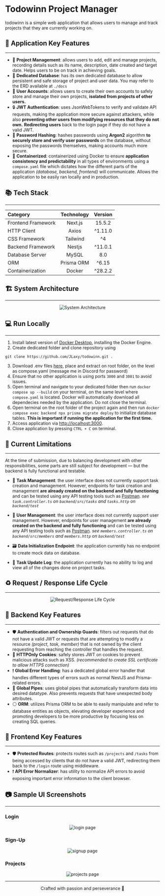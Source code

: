 # Todowinn Project Manager

todowinn is a simple web application that allows users to manage and track projects that they are currently working on.

## 📌 Application Key Features

---

- 🎯 **Project Management**: allows users to add, edit and manage projects, recording details such as its name, description, date created and target date. Helps users to be on track in achieving goals.
- 💾 **Dedicated Database**: has its own dedicated database to allow persistent and safe storage of project and user data. You may refer to the ERD available at `./docs`
- 👤 **User Accounts**: allows users to create their own accounts to safely store and manage their own projects, **isolated from projects of other users.**
- 🔒 **JWT Authentication**: uses JsonWebTokens to verify and validate API requests, making the application more secure against attackers, while also **preventing other users from modifying resources that they do not own.** **Redirecting users** back to the login page if they do not have a valid JWT.
- 🔑 **Password Hashing**: hashes passwords using **Argon2** algorithm **to securely store and verify user passwords** on the database, without exposing the passwords themselves, making accounts much more secure.
- 🫙 **Containerized**: containerized using Docker to ensure **application consistency and predictability** in all types of environments using a `compose.yaml` file which dictates how the different parts of the application _(database, backend, frontend)_ will communicate. Allows the application to be easily ran locally and in production.

## 📚 Tech Stack

---

<div align="center">

| Category           | Technology | Version |
| :----------------- | :--------: | :-----: |
| Frontend Framework |  Next.js   | 15.5.2  |
| HTTP Client        |   Axios    | ^1.11.0 |
| CSS Framework      |  Tailwind  |   ^4    |
| Backend Framework  |   Nestjs   | ^11.0.1 |
| Database Server    |   MySQL    |   8.0   |
| ORM                | Prisma ORM |  ^6.15  |
| Containerization   |   Docker   | ^28.2.2 |

</div>

## 🏗️ System Architecture

---

<div align="center">

![System Architecture](/docs/systemarchi.png)

</div>

## 💻 Run Locally

---

1. Install latest version of [Docker Desktop](https://www.docker.com/get-started/), installing the Docker Engine.
2. Create dedicated folder and clone repository using

```git
git clone https://github.com/JLaxy/todowinn.git .
```

3. Download .env files [here](https://drive.google.com/file/d/1j77gIkkzGkyDYW8LjT-ltqkt10-Vsjqv/view?usp=sharing), place and extract on root folder, on the level as compose.yaml (message me in Discord for password)
4. Ensure that no other application is using ports `3000` and `3001` to avoid issues.
5. Open terminal and navigate to your dedicated folder then run `docker compose up --build` on your terminal, on the same level where `compose.yaml` is located. Docker will automatically download all dependecies needed by the application. Do not close the terminal.
6. Open terminal on the root folder of the project again and then run `docker compose exec backend npx prisma migrate deploy` to initialize database tables. **This is important if running the application for the first time.**
7. Access application via [http://localhost:3000](http://localhost:3000).
8. Close application by pressing `CTRL + C` on terminal.

## 🧩 Current Limitations

---

At the time of submission, due to balancing development with other responsibilities, some parts are still subject for development — but the backend is fully functional and testable.

- 📒 **Task Management**: the user interface does not currently support task creation and management. However, endpoints for task creation and management **are already created on the backend and fully functioning** and can be tested using any API testing tools such as [Postman](https://www.postman.com/downloads/). _see `task.controller.ts` on `backend/src/tasks` and `tasks.http` on `backend/test`_
- 👤 **User Management**: the user interface does not currently support user management. However, endpoints for user management **are already created on the backend and fully functioning** and can be tested using any API testing tools such as [Postman](https://www.postman.com/downloads/). _see `members.controller.ts` on `backend/src/members` and `members.http` on `backend/test`_

- 🗃️ **Data Initialization Endpoint**: the application currently has no endpoint to create mock data on database.

- 📜 **Task Update Log**: the application currently has no ability to log and view all of the changes done on project tasks.

## ♻️ Request / Response Life Cycle

---

<div align="center">

![Request/Response Life Cycle](docs/reqreslifecycle.png)

</div>

## 📌 Backend Key Features

---

- 🛡️ **Authentication and Ownership Guards**: filters out requests that do not have a valid JWT or requests that are attempting to modify a resource _(project, task, member)_ that is not owned by the client requesting from reaching the controller that handles the request.
- 🔑 **HTTPOnly Cookies**: safely stores JWT on cookies to prevent malicious attacks such as XSS. _(recommended to create SSL certificate to allow HTTPS connection)_
- ❗ **Global Error Handling**: has a dedicated global error handler that handles different types of errors such as normal NestJS and Prisma-related errors.
- 🪈 **Global Pipes**: uses global pipes that automatically transform data into desired datatype. Also prevents requests that have unexpected body attributes.
- ⚪ **ORM**: utilizes Prisma ORM to be able to easily manipulate and refer to database entities as objects, elevating developer experience and promoting developers to be more productive by focusing less on creating SQL queries.

## 📌 Frontend Key Features

---

- 🛡️ **Protected Routes**: protects routes such as `/projects` and `/tasks` from being accessed by clients that do not have a valid JWT, redirecting them back to the `/login` route using middleware.
- ❗ **API Error Normalizer**: has utility to normalize API errors to avoid exposing important error information to the client browser.

## 📷 Sample UI Screenshots

---

### Login

<div align="center">

![login page](docs/login.png)

</div>

### Sign-Up

<div align="center">

![signup page](docs/signup.png)

</div>

### Projects

<div align="center">

![projects page](docs/projects.png)

</div>

---

<div align="center">
Crafted with passion and perseverance 💙
</div>
